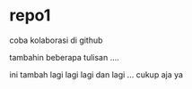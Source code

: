 # repo1
coba kolaborasi di github

tambahin beberapa tulisan ....

ini tambah lagi
lagi 
lagi
dan lagi ...
cukup aja ya
